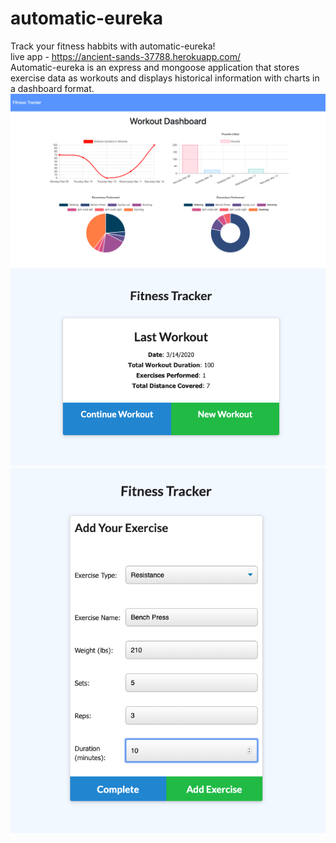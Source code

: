 # automatic-eureka
Track your fitness habbits with automatic-eureka! <br>
live app - https://ancient-sands-37788.herokuapp.com/<br>
Automatic-eureka is an express and mongoose application that stores exercise data as workouts and displays historical information with charts in a dashboard format.
![dashboard](images/dashboard.png)
![index](images/index.png)
![add](images/add.png)
